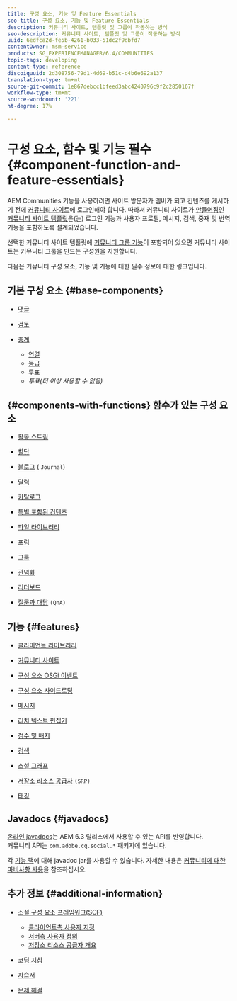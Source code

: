 ```yaml
---
title: 구성 요소, 기능 및 Feature Essentials
seo-title: 구성 요소, 기능 및 Feature Essentials
description: 커뮤니티 사이트, 템플릿 및 그룹이 작동하는 방식
seo-description: 커뮤니티 사이트, 템플릿 및 그룹이 작동하는 방식
uuid: 6edfca2d-fe5b-4261-b033-51dc2f9dbfd7
contentOwner: msm-service
products: SG_EXPERIENCEMANAGER/6.4/COMMUNITIES
topic-tags: developing
content-type: reference
discoiquuid: 2d308756-79d1-4d69-b51c-d4b6e692a137
translation-type: tm+mt
source-git-commit: 1e867debcc1bfeed3abc4240796c9f2c2850167f
workflow-type: tm+mt
source-wordcount: '221'
ht-degree: 17%

---
```



# 구성 요소, 함수 및 기능 필수 {#component-function-and-feature-essentials}

AEM Communities 기능을 사용하려면 사이트 방문자가 멤버가 되고 컨텐츠를 게시하기 전에 [커뮤니티 사이트](overview.md#communitiessites)에 로그인해야 합니다. 따라서 커뮤니티 사이트가 [만들어짐](sites-console.md)인 [커뮤니티 사이트 템플릿](sites.md)은(는) 로그인 기능과 사용자 프로필, 메시지, 검색, 중재 및 번역 기능을 포함하도록 설계되었습니다.

선택한 커뮤니티 사이트 템플릿에 [커뮤니티 그룹 기능](functions.md#groups-function)이 포함되어 있으면 커뮤니티 사이트는 커뮤니티 그룹을 만드는 구성원을 지원합니다.

다음은 커뮤니티 구성 요소, 기능 및 기능에 대한 필수 정보에 대한 링크입니다.

## 기본 구성 요소 {#base-components}

* [댓글](essentials-comments.md)
* [검토](reviews-basics.md)
* [총계](tally.md)

   * [연결](essentials-liking.md)
   * [등급](rating-basics.md)
   * [투표](essentials-voting.md)
   * *투표(더 이상 사용할 수 없음)*

## {#components-with-functions} 함수가 있는 구성 요소

* [활동 스트림](essentials-activities.md)
* [할당](essentials-assignments.md)
* [블로그](blog-developer-basics.md) (  `Journal`)

* [달력](calendar-basics-for-developers.md)
* [카탈로그](catalog-developer-essentials.md)
* [특별 포함된 컨텐츠](essentials-featured.md)
* [파일 라이브러리](essentials-file-library.md)
* [포럼](essentials-forum.md)
* [그룹](essentials-groups.md)
* [관념화](ideation.md)
* [리더보드](leaderboard.md)
* [질문과 대답](qna-essentials.md) `(QnA)`

## 기능 {#features}

* [클라이언트 라이브러리](clientlibs.md)
* [커뮤니티 사이트](sites-for-developers.md)
* [구성 요소 OSGi 이벤트](events.md)
* [구성 요소 사이드로딩](sideloading.md)
* [메시지](essentials-messaging.md)
* [리치 텍스트 편집기](rte.md)
* [점수 및 배지](configure-scoring.md)
* [검색](search-implementation.md)
* [소셜 그래프](essentials-socialgraph.md)
* [저장소 리소스 공급자](srp-and-ugc.md) `(SRP)`

* [태깅](tag.md)

## Javadocs {#javadocs}

[온라인 javadocs](../../help/sites-developing/reference-materials.md)는 AEM 6.3 릴리스에서 사용할 수 있는 API를 반영합니다.\
커뮤니티 API는 `com.adobe.cq.social.*` 패키지에 있습니다.

각 [기능 팩](deploy-communities.md#latestfeaturepack)에 대해 javadoc jar를 사용할 수 있습니다. 자세한 내용은 [커뮤니티에 대한 마비사항 사용](maven.md#javadocs)을 참조하십시오.

## 추가 정보 {#additional-information}

* [소셜 구성 요소 프레임워크(SCF)](scf.md)

   * [클라이언트측 사용자 지정](client-customize.md)
   * [서버측 사용자 정의](server-customize.md)
   * [저장소 리소스 공급자 개요](srp.md)

* [코딩 지침](code-guide.md)
* [자습서](tutorials.md)
* [문제 해결](troubleshooting.md)

